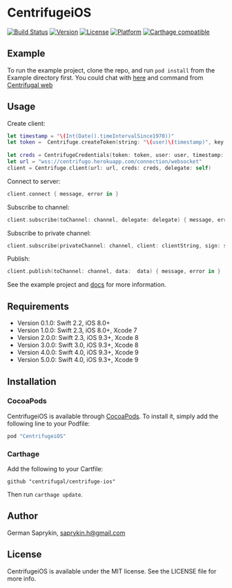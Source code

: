 # CentrifugeiOS

[![Build Status](https://travis-ci.org/centrifugal/centrifuge-ios.svg?branch=develop)](https://travis-ci.org/centrifugal/centrifuge-ios)
[![Version](https://img.shields.io/cocoapods/v/CentrifugeiOS.svg?style=flat)](http://cocoapods.org/pods/CentrifugeiOS)
[![License](https://img.shields.io/cocoapods/l/CentrifugeiOS.svg?style=flat)](http://cocoapods.org/pods/CentrifugeiOS)
[![Platform](https://img.shields.io/cocoapods/p/CentrifugeiOS.svg?style=flat)](http://cocoapods.org/pods/CentrifugeiOS)
[![Carthage compatible](https://img.shields.io/badge/Carthage-compatible-4BC51D.svg?style=flat)](https://github.com/Carthage/Carthage)

## Example

To run the example project, clone the repo, and run `pod install` from the Example directory first. You could chat with [here](http://jsfiddle.net/FZambia/yG7Uw/) and command from [Centrifugal web](https://centrifugo.herokuapp.com/)

## Usage

Create client: 

```swift
let timestamp = "\(Int(Date().timeIntervalSince1970))"
let token =  Centrifuge.createToken(string: "\(user)\(timestamp)", key: secret)
        
let creds = CentrifugeCredentials(token: token, user: user, timestamp: timestamp)
let url = "wss://centrifugo.herokuapp.com/connection/websocket"
client = Centrifuge.client(url: url, creds: creds, delegate: self)

```
Connect to server:
```swift
client.connect { message, error in }
```
Subscribe to channel:
```swift
client.subscribe(toChannel: channel, delegate: delegate) { message, error in }
```
Subscribe to private channel:
```swift
client.subscribe(privateChannel: channel, client: clientString, sign: sign, delegate: delegate) { message, error in }
```
Publish: 
```swift
client.publish(toChannel: channel, data:  data) { message, error in }
```

See the example project and [docs](https://fzambia.gitbooks.io/centrifugal/content/server/client_protocol.html) for more information.

## Requirements

* Version 0.1.0: Swift 2.2, iOS 8.0+
* Version 1.0.0: Swift 2.3, iOS 8.0+, Xcode 7
* Version 2.0.0: Swift 2.3, iOS 9.3+, Xcode 8
* Version 3.0.0: Swift 3.0, iOS 9.3+, Xcode 8
* Version 4.0.0: Swift 4.0, iOS 9.3+, Xcode 9
* Version 5.0.0: Swift 4.0, iOS 9.3+, Xcode 9

## Installation

### CocoaPods

CentrifugeiOS is available through [CocoaPods](http://cocoapods.org). To install
it, simply add the following line to your Podfile:

```ruby
pod "CentrifugeiOS"
```

### Carthage

Add the following to your Cartfile:

```
github "centrifugal/centrifuge-ios"
```
Then run `carthage update`.

## Author

German Saprykin, saprykin.h@gmail.com

## License

CentrifugeiOS is available under the MIT license. See the LICENSE file for more info.
